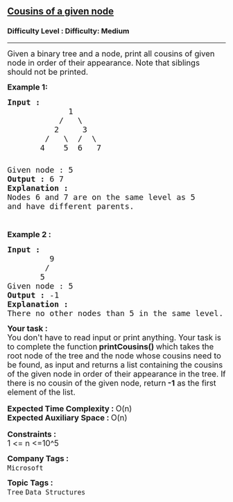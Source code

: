 <h2><a href="https://www.geeksforgeeks.org/problems/cousins-of-a-given-node/1?page=2&difficulty=Medium&status=unsolved&sortBy=submissions">Cousins of a given node</a></h2><h3>Difficulty Level : Difficulty: Medium</h3><hr><div class="problems_problem_content__Xm_eO"><p><span style="font-size: 18px;">Given a binary tree and a node, print all cousins of given node in order of their appearance. Note that siblings should not be printed.</span></p>
<p><strong><span style="font-size: 18px;">Example 1:</span></strong></p>
<pre><strong><span style="font-size: 18px;">Input : </span></strong>
<span style="font-size: 18px;">             1
           /   \
          2     3
        /   \  /  \
       4    5  6   7</span>

<span style="font-size: 18px;">Given node : 5</span>
<span style="font-size: 18px;"><strong>Output :</strong> 6 7</span>
<strong><span style="font-size: 18px;">Explanation :</span></strong>
<span style="font-size: 18px;">Nodes 6 and 7 are on the same level 
as 5 and have different parents.</span>

</pre>
<p><strong><span style="font-size: 18px;">Example 2 :</span></strong></p>
<pre><strong><span style="font-size: 18px;">Input :</span>
</strong><span style="font-size: 18px;">         9</span>
<span style="font-size: 18px;">        /</span>
<span style="font-size: 18px;">       5</span>
<span style="font-size: 18px;">Given node : 5</span>
<span style="font-size: 18px;"><strong>Output :</strong> -1</span>
<strong><span style="font-size: 18px;">Explanation :</span></strong>
<span style="font-size: 18px;">There no other nodes than 5 in the same level.</span>
</pre>
<div><span style="font-size: 18px;"><strong>Your task :</strong></span></div>
<div><span style="font-size: 18px;">You don't have to read input or print anything. Your task is to complete the function<strong> printCousins() </strong>which takes the root node of the tree and&nbsp;the node whose cousins need to be found,&nbsp;as input and returns a list containing the cousins of the given node in order of their appearance in the tree. If there is no cousin of the given node, return<strong> -1</strong> as the first element of the list.</span></div>
<div>&nbsp;</div>
<div><span style="font-size: 18px;"><strong>Expected Time Complexity : </strong>O(n)</span></div>
<div><span style="font-size: 18px;"><strong>Expected Auxiliary Space : </strong>O(n)</span></div>
<div>&nbsp;</div>
<div><span style="font-size: 18px;"><strong>Constraints :</strong></span></div>
<div><span style="font-size: 18px;">1 &lt;= n &lt;=10^5</span></div></div><p><span style=font-size:18px><strong>Company Tags : </strong><br><code>Microsoft</code>&nbsp;<br><p><span style=font-size:18px><strong>Topic Tags : </strong><br><code>Tree</code>&nbsp;<code>Data Structures</code>&nbsp;